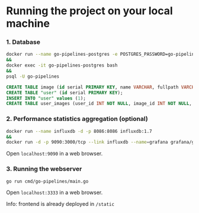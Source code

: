 # Running the project on your local machine

### 1. Database

```bash
docker run --name go-pipelines-postgres -e POSTGRES_PASSWORD=go-pipelines -e POSTGRES_USER=go-pipelines -e POSTGRES_DB=go-pipelines -d -p 5432:5432 postgres
&&
docker exec -it go-pipelines-postgres bash
&&
psql -U go-pipelines
```

```sql
CREATE TABLE image (id serial PRIMARY KEY, name VARCHAR, fullpath VARCHAR, thumbnailpath VARCHAR, resolution_x INT, resolution_y INT);
CREATE TABLE "user" (id serial PRIMARY KEY);
INSERT INTO "user" values (1);
CREATE TABLE user_images (user_id INT NOT NULL, image_id INT NOT NULL, PRIMARY KEY (user_id, image_id), FOREIGN KEY (user_id) REFERENCES "user"(id), FOREIGN KEY (image_id) REFERENCES image(id));
```

### 2. Performance statistics aggregation (optional)

```bash
docker run --name influxdb -d -p 8086:8086 influxdb:1.7
&&
docker run -d -p 9090:3000/tcp --link influxdb --name=grafana grafana/grafana:4.1.0
```
Open `localhost:9090` in a web browser.

### 3. Running the webserver

```bash
go run cmd/go-pipelines/main.go
```

Open `localhost:3333` in a web browser.

Info: frontend is already deployed in `/static`

